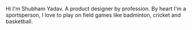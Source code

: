 Hi I'm Shubham Yadav.
A product designer by profession.
By heart I'm a sportsperson, I love to play on field games like badminton, cricket and basketball.
